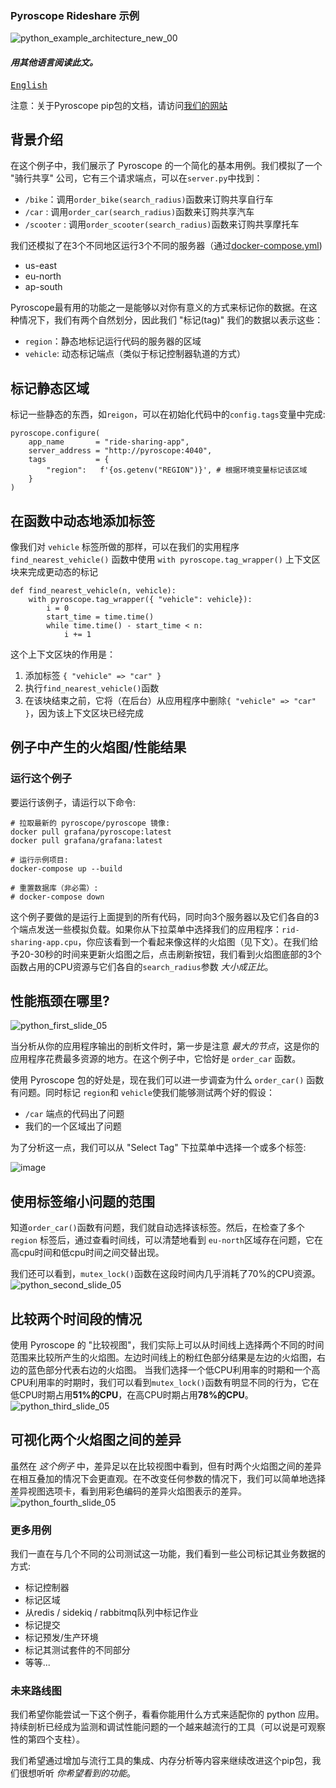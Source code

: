 ### Pyroscope Rideshare 示例
![python_example_architecture_new_00](https://user-images.githubusercontent.com/23323466/173369382-267af200-6126-4bd0-8607-a933e8400dbb.gif)

#### _用其他语言阅读此文。_
<kbd>[English](README.md)</kbd>

注意：关于Pyroscope pip包的文档，请访问[我们的网站](https://grafana.com/docs/pyroscope/latest/configure-client/language-sdks/python/)
## 背景介绍

在这个例子中，我们展示了 Pyroscope 的一个简化的基本用例。我们模拟了一个 "骑行共享" 公司，它有三个请求端点，可以在`server.py`中找到：
- `/bike`：调用`order_bike(search_radius)`函数来订购共享自行车
- `/car` : 调用`order_car(search_radius)`函数来订购共享汽车
- `/scooter` : 调用`order_scooter(search_radius)`函数来订购共享摩托车

我们还模拟了在3个不同地区运行3个不同的服务器（通过[docker-compose.yml](https://github.com/pyroscope-io/pyroscope/blob/main/examples/python/docker-compose.yml))
- us-east
- eu-north
- ap-south


Pyroscope最有用的功能之一是能够以对你有意义的方式来标记你的数据。在这种情况下，我们有两个自然划分，因此我们 "标记(tag)" 我们的数据以表示这些：
- `region`：静态地标记运行代码的服务器的区域
- `vehicle`: 动态标记端点（类似于标记控制器轨道的方式）

## 标记静态区域
标记一些静态的东西，如`reigon`，可以在初始化代码中的`config.tags`变量中完成:
```
pyroscope.configure(
    app_name       = "ride-sharing-app",
    server_address = "http://pyroscope:4040",
    tags           = {
        "region":   f'{os.getenv("REGION")}', # 根据环境变量标记该区域
    }
)
```

## 在函数中动态地添加标签
像我们对 `vehicle` 标签所做的那样，可以在我们的实用程序 `find_nearest_vehicle()` 函数中使用 `with pyroscope.tag_wrapper()` 上下文区块来完成更动态的标记
```
def find_nearest_vehicle(n, vehicle):
    with pyroscope.tag_wrapper({ "vehicle": vehicle}):
        i = 0
        start_time = time.time()
        while time.time() - start_time < n:
            i += 1
```
这个上下文区块的作用是：
1. 添加标签 `{ "vehicle" => "car" }`
2. 执行`find_nearest_vehicle()`函数
3. 在该块结束之前，它将（在后台）从应用程序中删除`{ "vehicle" => "car" }`，因为该上下文区块已经完成

## 例子中产生的火焰图/性能结果
### 运行这个例子
要运行该例子，请运行以下命令:
```
# 拉取最新的 pyroscope/pyroscope 镜像:
docker pull grafana/pyroscope:latest
docker pull grafana/grafana:latest

# 运行示例项目:
docker-compose up --build

# 重置数据库（非必需）:
# docker-compose down
```


这个例子要做的是运行上面提到的所有代码，同时向3个服务器以及它们各自的3个端点发送一些模拟负载。如果你从下拉菜单中选择我们的应用程序：`rid-sharing-app.cpu`，你应该看到一个看起来像这样的火焰图（见下文）。在我们给予20-30秒的时间来更新火焰图之后，点击刷新按钮，我们看到火焰图底部的3个函数占用的CPU资源与它们各自的`search_radius`参数 _大小成正比_。
## 性能瓶颈在哪里?
![python_first_slide_05](https://user-images.githubusercontent.com/23323466/135881284-c75a5b65-6151-44fb-a459-c1f9559cb51a.jpg)

当分析从你的应用程序输出的剖析文件时，第一步是注意 _最大的节点_，这是你的应用程序花费最多资源的地方。在这个例子中，它恰好是 `order_car` 函数。

使用 Pyroscope 包的好处是，现在我们可以进一步调查为什么 `order_car()` 函数有问题。同时标记 `region`和 `vehicle`使我们能够测试两个好的假设：
- `/car` 端点的代码出了问题
- 我们的一个区域出了问题

为了分析这一点，我们可以从 "Select Tag" 下拉菜单中选择一个或多个标签:

![image](https://user-images.githubusercontent.com/23323466/135525308-b81e87b0-6ffb-4ef0-a6bf-3338483d0fc4.png)

## 使用标签缩小问题的范围
知道`order_car()`函数有问题，我们就自动选择该标签。然后，在检查了多个 `region` 标签后，通过查看时间线，可以清楚地看到 `eu-north`区域存在问题，它在高cpu时间和低cpu时间之间交替出现。

我们还可以看到，`mutex_lock()`函数在这段时间内几乎消耗了70%的CPU资源。
![python_second_slide_05](https://user-images.githubusercontent.com/23323466/135805908-ae9a1650-51fc-457a-8c47-0b56e8538b08.jpg)

## 比较两个时间段的情况
使用 Pyroscope 的 "比较视图"，我们实际上可以从时间线上选择两个不同的时间范围来比较所产生的火焰图。左边时间线上的粉红色部分结果是左边的火焰图，右边的蓝色部分代表右边的火焰图。
当我们选择一个低CPU利用率的时期和一个高CPU利用率的时期时，我们可以看到`mutex_lock()`函数有明显不同的行为，它在低CPU时期占用**51%的CPU**，在高CPU时期占用**78%的CPU**。
![python_third_slide_05](https://user-images.githubusercontent.com/23323466/135805969-55fdee40-fe0c-412d-9ec0-0bbc6a748ed4.jpg)

## 可视化两个火焰图之间的差异
虽然在 _这个例子_ 中，差异足以在比较视图中看到，但有时两个火焰图之间的差异在相互叠加的情况下会更直观。在不改变任何参数的情况下，我们可以简单地选择差异视图选项卡，看到用彩色编码的差异火焰图表示的差异。
![python_fourth_slide_05](https://user-images.githubusercontent.com/23323466/135805986-594ffa3b-e735-4f91-875d-4f76fdff2b60.jpg)

### 更多用例
我们一直在与几个不同的公司测试这一功能，我们看到一些公司标记其业务数据的方式:
- 标记控制器
- 标记区域
- 从redis / sidekiq / rabbitmq队列中标记作业
- 标记提交
- 标记预发/生产环境
- 标记其测试套件的不同部分
- 等等...

### 未来路线图
我们希望你能尝试一下这个例子，看看你能用什么方式来适配你的 python 应用。持续剖析已经成为监测和调试性能问题的一个越来越流行的工具（可以说是可观察性的第四个支柱）。

我们希望通过增加与流行工具的集成、内存分析等内容来继续改进这个pip包，我们很想听听 _你希望看到的功能_。
